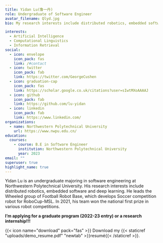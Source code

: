 ```yaml
---
title: Yidan Lu(鲁一丹)
role: Undergraduate of Software Engineer
avatar_filename: Qlyd.jpg
bio: My research interests include distributed robotics, embedded software and deep learning.

interests:
  - Artificial Intelligence
  - Computational Linguistics
  - Information Retrieval
social:
  - icon: envelope
    icon_pack: fas
    link: /#contact
  - icon: twitter
    icon_pack: fab
    link: https://twitter.com/GeorgeCushen
  - icon: graduation-cap
    icon_pack: fas
    link: https://scholar.google.co.uk/citations?user=sIwtMXoAAAAJ
  - icon: github
    icon_pack: fab
    link: https://github.com/lu-yidan
  - icon: linkedin
    icon_pack: fab
    link: https://www.linkedin.com/
organizations:
  - name: Northwestern Polytechnical University
    url: https://www.nwpu.edu.cn/
education:
  courses:
    - course: B.E in Software Engineer
      institution: Northwestern Polytechnical University
      year: 2023
email: ""
superuser: true
highlight_name: true
---
```

Yidan Lu is an undergraduate majoring in software engineering at Northwestern Polytechnical University. His research interests include distributed robotics, embedded software and deep learning. He leads the Wheeled group of Football Robot Base, which develops Soccer competition robot for RoboCup-MSL. In 2021, his team won the national first prize in various robot competitions.

**I’m applying for a graduate program (2022-23 entry) or a research internship!!!**

{{< icon name="download" pack="fas" >}} Download my {{< staticref "uploads/demo_resume.pdf" "newtab" >}}resumé{{< /staticref >}}.